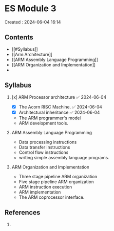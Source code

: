 # ES Module 3
Created : 2024-06-04 16:14


## Contents
- [[#Syllabus]]
- [[Arm Architecture]]
- [[ARM Assembly Language Programming]]
- [[ARM Organization and Implementation]]
- 
## Syllabus
1. [x] ARM Processor architecture ✅ 2024-06-04
	- [x] The Acorn RISC Machine. ✅ 2024-06-04
	- [x] Architectural inheritance ✅ 2024-06-04
	- The ARM programmer's model
	- ARM development tools.

1. ARM Assembly Language Programming
	-  Data processing instructions
	- Data transfer instructions
	- Control flow instructions
	- writing simple assembly language programs.

1. ARM Organization and Implementation
	- Three stage pipeline ARM organization
	- Five stage pipeline ARM organization
	- ARM instruction execution
	- ARM implementation
	- The ARM coprocessor interface. 






## References
1. 
